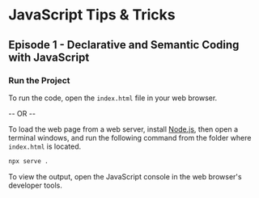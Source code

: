 # JavaScript Tips & Tricks
## Episode 1 - Declarative and Semantic Coding with JavaScript

### Run the Project

To run the code, open the `index.html` file in your web browser.

-- OR --

To load the web page from a web server, install [Node.js](https://nodejs.org), then open a terminal windows, and run the following command from the folder where `index.html` is located.

```bash
npx serve .
```

To view the output, open the JavaScript console in the web browser's developer tools.